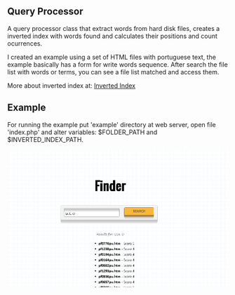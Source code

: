 ## Query Processor

A query processor class that extract words from hard disk files, creates a inverted index with words found and calculates their positions and count ocurrences.

I created an example using a set of HTML files with portuguese text, the example basically has a form for write words sequence. After search the file list with words or terms, you can see a file list matched and access them.

More about inverted index at: [Inverted Index](http://en.wikipedia.org/wiki/Inverted_index)

## Example

For running the example put 'example' directory at web server, open file 'index.php' and alter variables: $FOLDER_PATH and $INVERTED_INDEX_PATH.

![alt text](https://raw.githubusercontent.com/danieltnaves/QueryProcessor/master/screenshot.png "Example screenshot")
